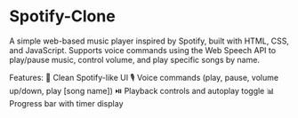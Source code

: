 # Spotify-Clone
A simple web-based music player inspired by Spotify, built with HTML, CSS, and JavaScript. Supports voice commands using the Web Speech API to play/pause music, control volume, and play specific songs by name.

Features:
🎵 Clean Spotify-like UI
🎙️ Voice commands (play, pause, volume up/down, play [song name])
⏯️ Playback controls and autoplay toggle
📊 Progress bar with timer display

